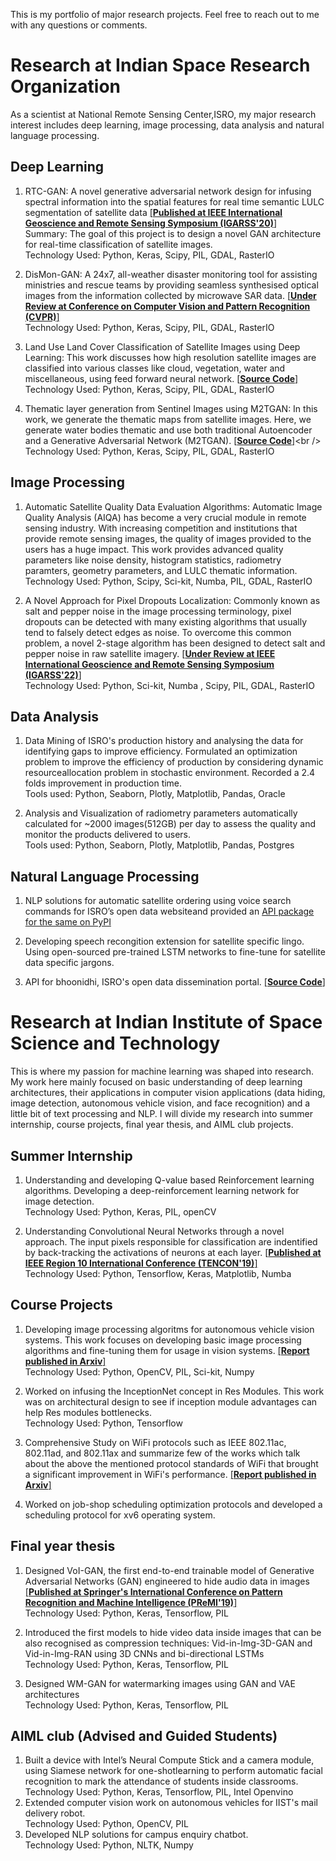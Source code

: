 This is my portfolio of major research projects. Feel free to reach out to me with any questions or comments. 


# Research at Indian Space Research Organization
As a scientist at National Remote Sensing Center,ISRO, my major research interest includes deep learning, image processing, data analysis and natural language processing.
## Deep Learning
1. RTC-GAN: A novel generative adversarial network design for infusing spectral information into the spatial features for real time semantic LULC segmentation of satellite data [[**Published at IEEE International Geoscience and Remote Sensing Symposium (IGARSS'20)**]](https://ieeexplore.ieee.org/document/9323363)  <br />
Summary: The goal of this project is to design a novel GAN architecture for real-time classification of satellite images.   <br />
Technology Used: Python, Keras, Scipy, PIL, GDAL, RasterIO

2. DisMon-GAN: A 24x7, all-weather disaster monitoring tool for assisting ministries and rescue teams by providing seamless synthesised optical images from the information collected by microwave SAR data. [[**Under Review at Conference on Computer Vision and Pattern Recognition (CVPR)**]](https://cvpr2022.thecvf.com/)<br />
Technology Used: Python, Keras, Scipy, PIL, GDAL, RasterIO

3. Land Use Land Cover Classification of Satellite Images using Deep Learning: This work discusses how high resolution satellite images are classified into various classes like cloud, vegetation, water and miscellaneous, using feed forward neural network. [[**Source Code**]](https://github.com/RohitGandikota/Land-Use-Land-Cover-Classification-of-Satellite-Images-using-Deep-Learning) <br />
Technology Used: Python, Keras, Scipy, PIL, GDAL, RasterIO

4. Thematic layer generation from Sentinel Images using M2TGAN: In this work, we generate the thematic maps from satellite images. Here, we generate water bodies thematic and use both traditional Autoencoder and a Generative Adversarial Network (M2TGAN). [[**Source Code**]](https://github.com/RohitGandikota/Satellite-Images-to-thematic-maps-using-Generative-Adversarial-Networks.)<br />
Technology Used: Python, Keras, Scipy, PIL, GDAL, RasterIO

## Image Processing
1. Automatic Satellite Quality Data Evaluation Algorithms: Automatic Image Quality Analysis (AIQA) has become a very crucial module in remote sensing industry. With increasing competition and institutions that provide remote sensing images, the quality of images provided to the users has a huge impact. This work provides advanced quality parameters like noise density, histogram statistics, radiometry paramters, geometry parameters, and LULC thematic information. <br />
Technology Used: Python, Scipy, Sci-kit, Numba, PIL, GDAL, RasterIO

2. A Novel Approach for Pixel Dropouts Localization: Commonly known as salt and pepper noise in the image processing terminology, pixel dropouts can be detected with many existing algorithms that usually tend to falsely detect edges as noise. To overcome this common problem, a novel 2-stage algorithm has been designed to detect salt and pepper noise in raw satellite imagery. [[**Under Review at IEEE International Geoscience and Remote Sensing Symposium (IGARSS'22)**]](https://www.igarss2022.org/)<br />
Technology Used: Python, Sci-kit, Numba , Scipy, PIL, GDAL, RasterIO

## Data Analysis
1. Data Mining of ISRO's production history and analysing the data for identifying gaps to improve efficiency. Formulated an optimization problem to improve the efficiency of production by considering dynamic resourceallocation problem in stochastic environment.  Recorded a 2.4 folds improvement in production time.<br />
Tools used: Python, Seaborn, Plotly, Matplotlib, Pandas, Oracle 

2. Analysis and Visualization of radiometry parameters automatically calculated for ~2000 images(512GB) per day to assess the quality and monitor the products delivered to users. <br />
Tools used: Python, Seaborn, Plotly, Matplotlib, Pandas, Postgres 

## Natural Language Processing 
1. NLP solutions for automatic satellite ordering using voice search commands for ISRO’s open data websiteand provided an [API package for the same on PyPI](https://pypi.org/project/bhoonidhi/)

2. Developing speech recongition extension for satellite specific lingo. Using open-sourced pre-trained LSTM networks to fine-tune for satellite data specific jargons. 

3. API for bhoonidhi, ISRO's open data dissemination portal. [[**Source Code**]](https://github.com/RohitGandikota/BhoonidhiAPI)

# Research at Indian Institute of Space Science and Technology
This is where my passion for machine learning was shaped into research. My work here mainly focused on basic understanding of deep learning architectures, their applications in computer vision applications (data hiding, image detection, autonomous vehicle vision, and face recognition) and a little bit of text processing and NLP. I will divide my research into summer internship, course projects, final year thesis, and AIML club projects.

## Summer Internship
1. Understanding and developing Q-value based Reinforcement learning algorithms. Developing a deep-reinforcement learning network for image detection.<br />
Technology Used: Python, Keras, PIL, openCV<br />

2. Understanding Convolutional Neural Networks through a novel approach. The input pixels responsible for classification are indentified by back-tracking the activations of neurons at each layer. [[**Published at IEEE Region 10 International Conference (TENCON'19)**]](https://ieeexplore.ieee.org/document/8929603)  <br />
Technology Used: Python, Tensorflow, Keras, Matplotlib, Numba<br />
## Course Projects
1. Developing image processing algoritms for autonomous vehicle vision systems. This work focuses on developing basic image processing algorithms and fine-tuning them for usage in vision systems. [[**Report published in Arxiv**]](https://arxiv.org/abs/1812.02542)<br />
Technology Used: Python, OpenCV, PIL, Sci-kit, Numpy<br />

2. Worked on infusing the InceptionNet concept in Res Modules. This work was on architectural design to see if inception module advantages can help Res modules bottlenecks. <br />
Technology Used: Python, Tensorflow<br />

3. Comprehensive Study on WiFi protocols such as IEEE 802.11ac, 802.11ad, and 802.11ax and summarize few of the works which talk about the above the mentioned protocol standards of WiFi that brought a significant improvement in WiFi's performance. [[**Report published in Arxiv**]](https://arxiv.org/abs/1811.09391)<br />

4. Worked on job-shop scheduling optimization protocols and developed a scheduling protocol for xv6 operating system.<br />

## Final year thesis
1. Designed VoI-GAN, the first end-to-end trainable model of Generative Adversarial Networks (GAN) engineered to hide audio data in images [[**Published at Springer's International Conference on Pattern Recognition and Machine Intelligence (PReMI'19)**]](https://link.springer.com/chapter/10.1007/978-3-030-34872-4_43)  <br />
Technology Used: Python, Keras, Tensorflow, PIL<br />

2. Introduced the first models to hide video data inside images that can be also recognised as compression techniques: Vid-in-Img-3D-GAN and Vid-in-Img-RAN using 3D CNNs and bi-directional LSTMs<br />
Technology Used: Python, Keras, Tensorflow, PIL<br />

3. Designed WM-GAN for watermarking images using GAN and VAE architectures<br />
Technology Used: Python, Keras, Tensorflow, PIL<br />

## AIML club (Advised and Guided Students)
1. Built a device with Intel’s Neural Compute Stick and a camera module, using Siamese network for one-shotlearning to perform automatic facial recognition to mark the attendance of students inside classrooms.<br />
Technology Used: Python, Keras, Tensorflow, PIL, Intel Openvino<br />
2. Extended computer vision work on autonomous vehicles for IIST's mail delivery robot.<br />
Technology Used: Python, OpenCV, PIL<br />
3. Developed NLP solutions for campus enquiry chatbot. <br />
Technology Used: Python, NLTK, Numpy<br />
